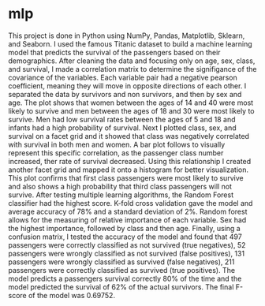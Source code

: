# mlp
This project is done in Python using NumPy, Pandas, Matplotlib, Sklearn, and Seaborn. I used the famous Titanic dataset to build a machine learning model that predicts the survival of the passengers based on their demographics. After cleaning the data and focusing only on age, sex, class, and survival, I made a correlation matrix to determine the signifigance of the covariance of the variables. Each variable pair had a negative pearson coefficient, meaning they will move in opposite directions of each other. I separated the data by survivors and non survivors, and then by sex and age. The plot shows that women between the ages of 14 and 40 were most likely to survive and men between the ages of 18 and 30 were most likely to survive. Men had low survival rates between the ages of 5 and 18 and infants had a high probability of survival. Next I plotted class, sex, and survival on a facet grid and it showed that class was negatively correlated with survival in both men and women. A bar plot follows to visually represent this specific correlation, as the passenger class number increased, ther rate of survival decreased. Using this relationship I created another facet grid and mapped it onto a histogram for better visualization. This plot confirms that first class passengers were most likely to survive and also shows a high probability that third class passengers will not survive. After testing multiple learning algorithms, the Random Forest classifier had the highest score. K-fold cross validation gave the model and average accuracy of 78% and a standard deviation of 2%. Random forest allows for the measuring of relative importance of each variable. Sex had the highest importance, followed by class and then age. Finally, using a confusion matrix, I tested the accuracy of the model and found that 497 passengers were correctly classified as not survived (true negatives), 52 passengers were wrongly classified as not survived (false positives), 131 passengers were wrongly classified as survived (false negatives), 211 passengers were correctly classified as survived (true positives). The model predicts a passengers survival correctly 80% of the time and the model predicted the survival of 62% of the actual survivors. The final F-score of the model was 0.69752.
